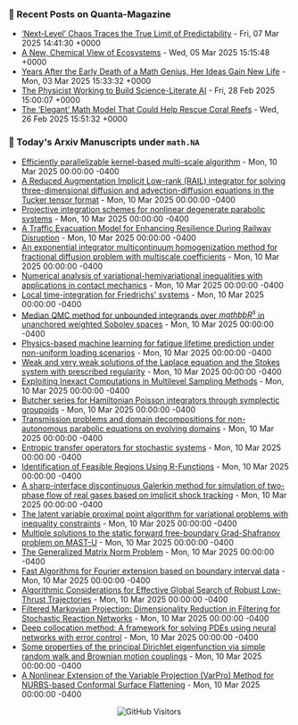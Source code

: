 ### 📝 Recent Posts on Quanta-Magazine
<!-- quanta starts -->
* <a href="https://www.quantamagazine.org/next-level-chaos-traces-the-true-limit-of-predictability-20250307/">‘Next-Level’ Chaos Traces the True Limit of Predictability</a> - Fri, 07 Mar 2025 14:41:30 +0000
* <a href="https://www.quantamagazine.org/a-new-chemical-view-of-ecosystems-20250305/">A New, Chemical View of Ecosystems</a> - Wed, 05 Mar 2025 15:15:48 +0000
* <a href="https://www.quantamagazine.org/years-after-the-early-death-of-a-math-genius-her-ideas-gain-new-life-20250303/">Years After the Early Death of a Math Genius, Her Ideas Gain New Life</a> - Mon, 03 Mar 2025 15:33:32 +0000
* <a href="https://www.quantamagazine.org/the-physicist-working-to-build-science-literate-ai-20250228/">The Physicist Working to Build Science-Literate AI</a> - Fri, 28 Feb 2025 15:00:07 +0000
* <a href="https://www.quantamagazine.org/the-elegant-math-model-that-could-help-rescue-coral-reefs-20250226/">The ‘Elegant’ Math Model That Could Help Rescue Coral Reefs</a> - Wed, 26 Feb 2025 15:51:32 +0000
<!-- quanta ends -->


### 📝 Today's Arxiv Manuscripts under ``math.NA``
<!-- arxiv-math-na starts -->
* <a href="https://arxiv.org/abs/2503.04914">Efficiently parallelizable kernel-based multi-scale algorithm</a> - Mon, 10 Mar 2025 00:00:00 -0400
* <a href="https://arxiv.org/abs/2503.04932">A Reduced Augmentation Implicit Low-rank (RAIL) integrator for solving three-dimensional diffusion and advection-diffusion equations in the Tucker tensor format</a> - Mon, 10 Mar 2025 00:00:00 -0400
* <a href="https://arxiv.org/abs/2503.05017">Projective integration schemes for nonlinear degenerate parabolic systems</a> - Mon, 10 Mar 2025 00:00:00 -0400
* <a href="https://arxiv.org/abs/2503.05078">A Traffic Evacuation Model for Enhancing Resilience During Railway Disruption</a> - Mon, 10 Mar 2025 00:00:00 -0400
* <a href="https://arxiv.org/abs/2503.05104">An exponential integrator multicontinuum homogenization method for fractional diffusion problem with multiscale coefficients</a> - Mon, 10 Mar 2025 00:00:00 -0400
* <a href="https://arxiv.org/abs/2503.05138">Numerical analysis of variational-hemivariational inequalities with applications in contact mechanics</a> - Mon, 10 Mar 2025 00:00:00 -0400
* <a href="https://arxiv.org/abs/2503.05282">Local time-integration for Friedrichs' systems</a> - Mon, 10 Mar 2025 00:00:00 -0400
* <a href="https://arxiv.org/abs/2503.05334">Median QMC method for unbounded integrands over $mathbb{R}^s$ in unanchored weighted Sobolev spaces</a> - Mon, 10 Mar 2025 00:00:00 -0400
* <a href="https://arxiv.org/abs/2503.05419">Physics-based machine learning for fatigue lifetime prediction under non-uniform loading scenarios</a> - Mon, 10 Mar 2025 00:00:00 -0400
* <a href="https://arxiv.org/abs/2503.05437">Weak and very weak solutions of the Laplace equation and the Stokes system with prescribed regularity</a> - Mon, 10 Mar 2025 00:00:00 -0400
* <a href="https://arxiv.org/abs/2503.05533">Exploiting Inexact Computations in Multilevel Sampling Methods</a> - Mon, 10 Mar 2025 00:00:00 -0400
* <a href="https://arxiv.org/abs/2503.05000">Butcher series for Hamiltonian Poisson integrators through symplectic groupoids</a> - Mon, 10 Mar 2025 00:00:00 -0400
* <a href="https://arxiv.org/abs/2503.05267">Transmission problems and domain decompositions for non-autonomous parabolic equations on evolving domains</a> - Mon, 10 Mar 2025 00:00:00 -0400
* <a href="https://arxiv.org/abs/2503.05308">Entropic transfer operators for stochastic systems</a> - Mon, 10 Mar 2025 00:00:00 -0400
* <a href="https://arxiv.org/abs/2503.05510">Identification of Feasible Regions Using R-Functions</a> - Mon, 10 Mar 2025 00:00:00 -0400
* <a href="https://arxiv.org/abs/2503.05557">A sharp-interface discontinuous Galerkin method for simulation of two-phase flow of real gases based on implicit shock tracking</a> - Mon, 10 Mar 2025 00:00:00 -0400
* <a href="https://arxiv.org/abs/2503.05672">The latent variable proximal point algorithm for variational problems with inequality constraints</a> - Mon, 10 Mar 2025 00:00:00 -0400
* <a href="https://arxiv.org/abs/2503.05674">Multiple solutions to the static forward free-boundary Grad-Shafranov problem on MAST-U</a> - Mon, 10 Mar 2025 00:00:00 -0400
* <a href="https://arxiv.org/abs/2310.00605">The Generalized Matrix Norm Problem</a> - Mon, 10 Mar 2025 00:00:00 -0400
* <a href="https://arxiv.org/abs/2409.04265">Fast Algorithms for Fourier extension based on boundary interval data</a> - Mon, 10 Mar 2025 00:00:00 -0400
* <a href="https://arxiv.org/abs/2410.00297">Algorithmic Considerations for Effective Global Search of Robust Low-Thrust Trajectories</a> - Mon, 10 Mar 2025 00:00:00 -0400
* <a href="https://arxiv.org/abs/2502.07918">Filtered Markovian Projection: Dimensionality Reduction in Filtering for Stochastic Reaction Networks</a> - Mon, 10 Mar 2025 00:00:00 -0400
* <a href="https://arxiv.org/abs/2502.17203">Deep collocation method: A framework for solving PDEs using neural networks with error control</a> - Mon, 10 Mar 2025 00:00:00 -0400
* <a href="https://arxiv.org/abs/2408.15858">Some properties of the principal Dirichlet eigenfunction via simple random walk and Brownian motion couplings</a> - Mon, 10 Mar 2025 00:00:00 -0400
* <a href="https://arxiv.org/abs/2502.19088">A Nonlinear Extension of the Variable Projection (VarPro) Method for NURBS-based Conformal Surface Flattening</a> - Mon, 10 Mar 2025 00:00:00 -0400
<!-- arxiv-math-na ends -->

<div align="center">
  
![GitHub Visitors](https://api.visitorbadge.io/api/visitors?path=https%3A%2F%2Fgithub.com%2Flowrank&label=profile%20views&labelColor=%231e1e2e&countColor=%23cba6f7)



</div>
